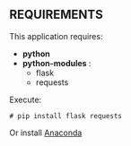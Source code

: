 ## REQUIREMENTS
This application requires:

  - **python**
  - **python-modules** :
    * flask
    * requests

Execute:
```
# pip install flask requests
```
Or install [Anaconda](https://www.anaconda.com)